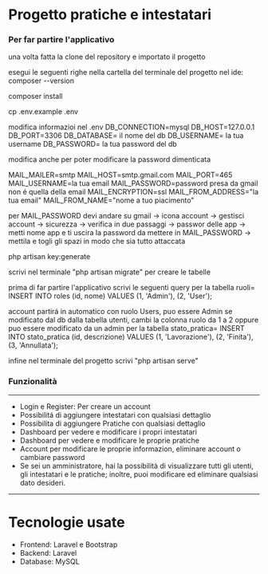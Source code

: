 <h1>Progetto pratiche e intestatari</h1>

<h3>Per far partire l'applicativo</h3>
<p>una volta fatta la clone del repository e importato il progetto

esegui le seguenti righe nella cartella del  terminale del progetto nel ide:
composer --version

composer install

cp .env.example .env

modifica informazioi nel .env 
DB_CONNECTION=mysql
DB_HOST=127.0.0.1
DB_PORT=3306
DB_DATABASE= il nome del db
DB_USERNAME= la tua username
DB_PASSWORD= la tua password del db

modifica anche per poter modificare la password dimenticata

MAIL_MAILER=smtp
MAIL_HOST=smtp.gmail.com
MAIL_PORT=465
MAIL_USERNAME=la tua email
MAIL_PASSWORD=password presa da gmail non é quella della email
MAIL_ENCRYPTION=ssl
MAIL_FROM_ADDRESS="la tua email"
MAIL_FROM_NAME="nome a tuo piacimento"

per MAIL_PASSWORD devi andare su gmail -> icona account -> gestisci account -> sicurezza -> verifica in due passaggi -> passwor delle app -> metti nome app e ti uscira la password da mettere in MAIL_PASSWORD -> mettila e togli gli spazi in modo che sia tutto attaccata

php artisan key:generate

scrivi nel terminale "php artisan migrate" per creare le tabelle

prima di far partire l'applicativo scrivi le seguenti query 
per la tabella ruoli=  INSERT INTO roles (id, nome)
VALUES
  (1, 'Admin'),
  (2, 'User');

  account partirá in automatico con ruolo Users, puo essere Admin se modificato dal db dalla tabella utenti, cambi la colonna ruolo da 1 a 2 oppure puo essere modificato da un admin
per la tabella stato_pratica=  INSERT INTO stato_pratica (id, descrizione)
VALUES
  (1, 'Lavorazione'),
  (2, 'Finita'),
  (3, 'Annullata');
  


infine nel terminale del progetto scrivi "php artisan serve"
</p>



<h3>Funzionalità</h3>

____________________________________________________________________________________________________________________________________________________________________________________________________________________

<ul>
    <li>Login e Register: Per creare un account</li>
    <li>Possibilitá di aggiungere intestatari con qualsiasi dettaglio</li>
    <li>Possibilita di aggiungere Pratiche con qualsiasi dettaglio</li>
    <li>Dashboard per vedere e modificare i propri intestatari</li>
    <li>Dashboard per vedere e modificare le proprie pratiche</li>
    <li>Account per modificare le proprie informazion, eliminare account o cambiare password</li>
    <li>Se sei un amministratore, hai la possibilità di visualizzare tutti gli utenti, gli intestatari e le pratiche; inoltre, puoi modificare ed eliminare qualsiasi dato desideri.</li>
</ul>



____________________________________________________________________________________________________________________________________________________________________________________________________________________

<h1>Tecnologie usate</h1>

<ul>
    <li>Frontend: Laravel e Bootstrap</li>
    <li>Backend: Laravel </li>
    <li>Database: MySQL</li>
</ul>




